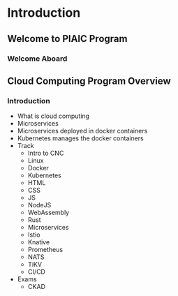 # Introduction

## Welcome to PIAIC Program

### Welcome Aboard

## Cloud Computing Program Overview

### Introduction

- What is cloud computing
- Microservices
- Microservices deployed in docker containers
- Kubernetes manages the docker containers
- Track
  - Intro to CNC
  - Linux
  - Docker
  - Kubernetes
  - HTML
  - CSS
  - JS
  - NodeJS
  - WebAssembly
  - Rust
  - Microservices
  - Istio
  - Knative
  - Prometheus
  - NATS
  - TiKV
  - CI/CD
- Exams
  - CKAD
